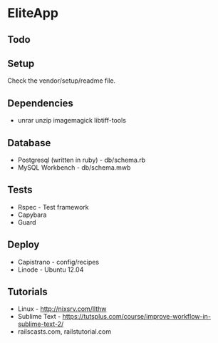 # EliteApp

## Todo


## Setup

Check the vendor/setup/readme file.


## Dependencies

* unrar unzip imagemagick libtiff-tools


## Database

* Postgresql (written in ruby) - db/schema.rb
* MySQL Workbench - db/schema.mwb


## Tests

* Rspec - Test framework
* Capybara
* Guard


## Deploy

* Capistrano - config/recipes
* Linode - Ubuntu 12.04


## Tutorials

* Linux - http://nixsrv.com/llthw
* Sublime Text - https://tutsplus.com/course/improve-workflow-in-sublime-text-2/
* railscasts.com, railstutorial.com